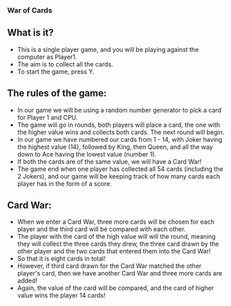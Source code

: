 ### War of Cards 

## What is it?
- This is a single player game, and you will be playing against the computer as Player1. 
- The aim is to collect all the cards. 
- To start the game, press Y. 
 

## The rules of the game: 
- In our game we will be using a random number generator to pick a card for Player 1 and CPU. 
- The game will go in rounds, both players will place a card, the one with the higher value wins and collects both cards. The next round will begin. 
- In our game we have numbered our cards from 1 - 14, with Joker having the highest value (14), followed by King, then Queen, and all the way down to Ace having the lowest value (number 1).
- If both the cards are of the same value, we will have a Card War! 
- The game end when one player has collected all 54 cards (including the 2 Jokers), and our game will be keeping track of how many cards each player has in the form of a score. 

## Card War: 
- When we enter a Card War, three more cards will be chosen for each player and the third card will be compared with each other. 
- The player with the card of the high value will will the round, meaning they will collect the three cards they drew, the three card drawn by the other player and the two cards that entered them into the Card War!
- So that it is eight cards in total! 
- However, if third card drawn for the Card War matched the other player's card, then we have another Card War and three more cards are added! 
- Again, the value of the card will be compared, and the card of higher value wins the player 14 cards!


